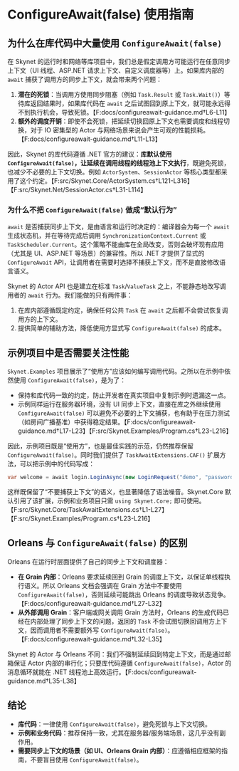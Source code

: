# ConfigureAwait(false) 使用指南

## 为什么在库代码中大量使用 `ConfigureAwait(false)`

在 Skynet 的运行时和网络等库项目中，我们总是假定调用方可能运行在任意同步上下文（UI 线程、ASP.NET 请求上下文、自定义调度器等）上。如果库内部的 `await` 捕获了调用方的同步上下文，就会带来两个问题：

1. **潜在的死锁**：当调用方使用同步阻塞（例如 `Task.Result` 或 `Task.Wait()`）等待库返回结果时，如果库代码在 `await` 之后试图回到原上下文，就可能永远得不到执行机会，导致死锁。【F:docs/configureawait-guidance.md†L6-L11】
2. **额外的调度开销**：即使不会死锁，把延续切换回原上下文也需要调度和线程切换，对于 IO 密集型的 Actor 与网络场景来说会产生可观的性能损耗。【F:docs/configureawait-guidance.md†L11-L13】

因此，Skynet 的库代码遵循 .NET 官方的建议：**库默认使用 `ConfigureAwait(false)`，让延续在调用线程的线程池上下文执行**，既避免死锁，也减少不必要的上下文切换。例如 `ActorSystem`、`SessionActor` 等核心类型都采用了这个约定。【F:src/Skynet.Core/ActorSystem.cs†L121-L316】【F:src/Skynet.Net/SessionActor.cs†L31-L114】

### 为什么不把 `ConfigureAwait(false)` 做成“默认行为”

`await` 是否捕获同步上下文，是由语言和运行时决定的：编译器会为每一个 `await` 生成状态机，并在等待完成后调用 `SynchronizationContext.Current` 或 `TaskScheduler.Current`。这个策略不能由库在全局改变，否则会破坏现有应用（尤其是 UI、ASP.NET 等场景）的兼容性。所以 .NET 才提供了显式的 `ConfigureAwait` API，让调用者在需要时选择不捕获上下文，而不是直接修改语言语义。

Skynet 的 Actor API 也是建立在标准 `Task`/`ValueTask` 之上，不能静态地改写调用者的 `await` 行为。我们能做的只有两件事：

1. 在库内部遵循既定约定，确保任何公共 `Task` 在 `await` 之后都不会尝试恢复调用方的上下文。
2. 提供简单的辅助方法，降低使用方显式写 `ConfigureAwait(false)` 的成本。

## 示例项目中是否需要关注性能

`Skynet.Examples` 项目展示了“使用方”应该如何编写调用代码。之所以在示例中依然使用 `ConfigureAwait(false)`，是为了：

* 保持和库代码一致的约定，防止开发者在真实项目中复制示例时遗漏这一点。
* 示例同样运行在服务器环境，没有 UI 同步上下文，直接在库之外继续使用 `ConfigureAwait(false)` 可以避免不必要的上下文捕获，也有助于在压力测试（如房间广播基准）中获得稳定结果。【F:docs/configureawait-guidance.md†L17-L23】【F:src/Skynet.Examples/Program.cs†L23-L216】

因此，示例项目既是“使用方”，也是最佳实践的示范，仍然推荐保留 `ConfigureAwait(false)`。同时我们提供了 `TaskAwaitExtensions.CAF()` 扩展方法，可以把示例中的代码写成：

```csharp
var welcome = await login.LoginAsync(new LoginRequest("demo", "password")).CAF();
```

这样既保留了“不要捕获上下文”的语义，也显著降低了语法噪音。Skynet.Core 默认引用了该扩展，示例和业务项目只需 `using Skynet.Core;` 即可使用。【F:src/Skynet.Core/TaskAwaitExtensions.cs†L1-L27】【F:src/Skynet.Examples/Program.cs†L23-L216】

## Orleans 与 `ConfigureAwait(false)` 的区别

Orleans 在运行时层面提供了自己的同步上下文和调度器：

* **在 Grain 内部**：Orleans 要求延续回到 Grain 的调度上下文，以保证单线程执行语义。所以 Orleans 文档会强调在 Grain 方法中不要使用 `ConfigureAwait(false)`，否则延续可能跳出 Orleans 的调度导致状态竞争。【F:docs/configureawait-guidance.md†L27-L32】
* **从外部调用 Grain**：客户端或网关调用 Grain 方法时，Orleans 的生成代码已经在内部处理了同步上下文的问题，返回的 `Task` 不会试图切换回调用方上下文，因而调用者不需要额外写 `ConfigureAwait(false)`。【F:docs/configureawait-guidance.md†L32-L35】

Skynet 的 Actor 与 Orleans 不同：我们不强制延续回到特定上下文，而是通过邮箱保证 Actor 内部的串行化；只要库代码遵循 `ConfigureAwait(false)`，Actor 的消息循环就能在 .NET 线程池上高效运行。【F:docs/configureawait-guidance.md†L35-L38】

## 结论

* **库代码**：一律使用 `ConfigureAwait(false)`，避免死锁与上下文切换。
* **示例和业务代码**：推荐保持一致，尤其在服务器/服务端场景，这几乎没有副作用。
* **需要同步上下文的场景（如 UI、Orleans Grain 内部）**：应遵循相应框架的指南，不要盲目使用 `ConfigureAwait(false)`。
